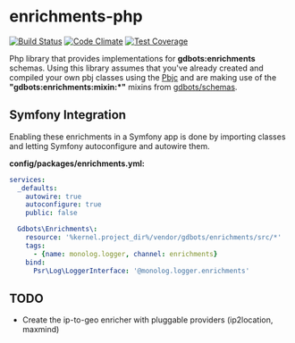 enrichments-php
=============

[![Build Status](https://api.travis-ci.org/gdbots/enrichments-php.svg)](https://travis-ci.org/gdbots/enrichments-php)
[![Code Climate](https://codeclimate.com/github/gdbots/enrichments-php/badges/gpa.svg)](https://codeclimate.com/github/gdbots/enrichments-php)
[![Test Coverage](https://codeclimate.com/github/gdbots/enrichments-php/badges/coverage.svg)](https://codeclimate.com/github/gdbots/enrichments-php/coverage)

Php library that provides implementations for __gdbots:enrichments__ schemas.   Using this library assumes
that you've already created and compiled your own pbj classes using the [Pbjc](https://github.com/gdbots/pbjc-php)
and are making use of the __"gdbots:enrichments:mixin:*"__ mixins from [gdbots/schemas](https://github.com/gdbots/schemas).


## Symfony Integration
Enabling these enrichments in a Symfony app is done by importing classes and letting Symfony
autoconfigure and autowire them.

__config/packages/enrichments.yml:__

```yaml
services:
  _defaults:
    autowire: true
    autoconfigure: true
    public: false

  Gdbots\Enrichments\:
    resource: '%kernel.project_dir%/vendor/gdbots/enrichments/src/*'
    tags:
      - {name: monolog.logger, channel: enrichments}
    bind:
      Psr\Log\LoggerInterface: '@monolog.logger.enrichments'

```


## TODO
* Create the ip-to-geo enricher with pluggable providers (ip2location, maxmind)
